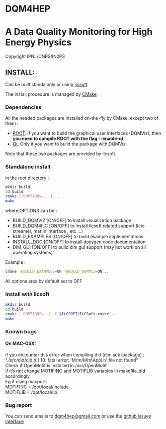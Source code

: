 # DQM4HEP 
# A Data Quality Monitoring for High Energy Physics
Copyright IPNL/CNRS/IN2P3

## INSTALL:

Can be built standalonly or using [ilcsoft](http://ilcsoft.desy.de/portal).

The install procedure is managed by [CMake](http://cmake.org)

### Dependencies

All the needed packages are installed on-the-fly by CMake, except two of them :
* [ROOT](http://root.cern.ch). If you want to build the graphical user interfaces (DQMViz), then **you need to compile ROOT with the flag --enable-qt**
* [Qt](www.qt.io). Only if you want to build the package with DQMViz

Note that these two packages are provided by ilcsoft.

### Standalone install

In the root directory :

```bash
mkdir build
cd build
cmake [-DOPTIONS=...] ..
make
```

where OPTIONS can be :
* BUILD_DQMVIZ [ON/OFF] to install visualization package
* BUILD_DQM4ILC [ON/OFF] to install ilcsoft related support (lcio streamer, marlin interface , etc ...)
* BUILD_EXAMPLES [ON/OFF] to build example implementations
* INSTALL_DOC [ON/OFF] to install [doxygen](www.doxygen.org) code documentation
* DIM_GUI [ON/OFF] to build dim gui support (may not work on all operating systems)

Example :

```bash
cmake -DBUILD_EXAMPLES=ON -DBUILD_DQMVIZ=ON ..
```

All options area by default set to OFF

### Install with ilcsoft

```bash
mkdir build
cd build
cmake [-DOPTIONS=..] -C $ILCSOFT/ILCSoft.cmake ..
make
```

### Known bugs

#### On MAC-OSX:
if you encounter this error when compiling did (dim sub-package) :  
	"./src/did/did.h:1:10: fatal error: 'Mrm/MrmAppl.h' file not found"  
Check if OpenMotif is installed in /usr/OpenMotif  
If it’s not change MOTIFINC and MOTIFLIB variables in makefile_did accordingly  
Eg if using macport:  
	MOTIFINC = /opt/local/include  
	MOTIFLIB = /opt/local/lib  

### Bug report

You can send emails to <dqm4hep@gmail.com>
or use the [github issues interface](https://github.Com/DQM4HEP/DQM4HEP/issues)
